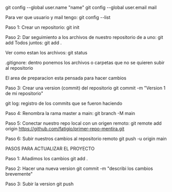 git config --global user.name "name"
git config --global user.email mail

Para ver que usuario y mail tengo:
git config --list 

Paso 1:
Crear un repositorio: git init

Paso 2:
Dar seguimiento a los archivos de nuestro repositorio de a uno: git add <nombre>
Todos juntos: git add .

Ver como estan los archivos: git status

.gitignore: dentro ponemos los archivos o carpetas que no se quieren subir al repositorio

El area de preparacion esta pensada para hacer cambios

Paso 3:
Crear una version (commit) del repositorio
git commit -m "Version 1 de mi repositorio"

git log: registro de los commits que se fueron haciendo

Paso 4:
Renombra la rama master a main:
git branch -M main

Paso 5:
Conectar nuestro repo local con un origen remoto:
git remote add origin https://github.com/fatigio/primer-repo-mentira.git

Paso 6:
Subir nuestros cambios al repositorio remoto
git push -u origin main

PASOS PARA ACTUALIZAR EL PROYECTO

Paso 1:
Añadimos los cambios
git add .

Paso 2:
Hacer una nueva version 
git commit -m "describi los cambios brevemente"

Paso 3:
Subir la version 
git push